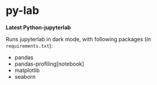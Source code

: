 # py-lab

**Latest Python-jupyterlab**

Runs jupyterlab in dark mode, with following packages (in `requirements.txt`):
- pandas
- pandas-profiling[notebook]
- matplotlib
- seaborn
